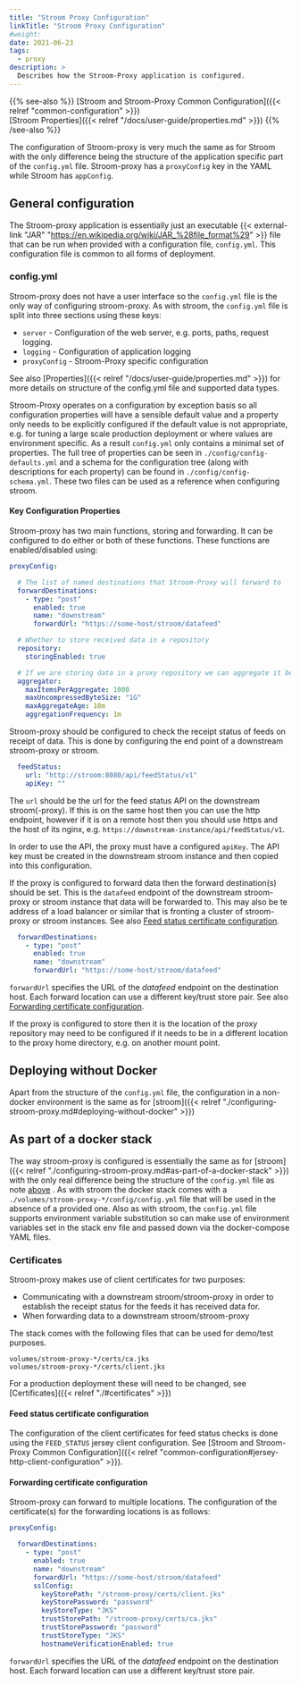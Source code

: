 ```yaml
---
title: "Stroom Proxy Configuration"
linkTitle: "Stroom Proxy Configuration"
#weight:
date: 2021-06-23
tags: 
  - proxy
description: >
  Describes how the Stroom-Proxy application is configured.
---
```


{{% see-also %}}
[Stroom and Stroom-Proxy Common Configuration]({{< relref "common-configuration" >}})  
[Stroom Properties]({{< relref "/docs/user-guide/properties.md" >}})
{{% /see-also %}}


The configuration of Stroom-proxy is very much the same as for Stroom with the only difference being the structure of the application specific part of the `config.yml` file.
Stroom-proxy has a `proxyConfig` key in the YAML while Stroom has `appConfig`.


## General configuration

The Stroom-proxy application is essentially just an executable {{< external-link "JAR" "https://en.wikipedia.org/wiki/JAR_%28file_format%29" >}} file that can be run when provided with a configuration file, `config.yml`.
This configuration file is common to all forms of deployment.


### config.yml

Stroom-proxy does not have a user interface so the `config.yml` file is the only way of configuring stroom-proxy.
As with stroom, the `config.yml` file is split into three sections using these keys:

* `server` - Configuration of the web server, e.g. ports, paths, request logging.
* `logging` - Configuration of application logging
* `proxyConfig` - Stroom-Proxy specific configuration

See also [Properties]({{< relref "/docs/user-guide/properties.md" >}}) for more details on structure of the config.yml file and supported data types.

Stroom-Proxy operates on a configuration by exception basis so all configuration properties will have a sensible default value and a property only needs to be explicitly configured if the default value is not appropriate, e.g. for tuning a large scale production deployment or where values are environment specific.
As a result `config.yml` only contains a minimal set of properties.
The full tree of properties can be seen in `./config/config-defaults.yml` and a schema for the configuration tree (along with descriptions for each property) can be found in `./config/config-schema.yml`.
These two files can be used as a reference when configuring stroom.


#### Key Configuration Properties

Stroom-proxy has two main functions, storing and forwarding.
It can be configured to do either or both of these functions.
These functions are enabled/disabled using:

```yaml
proxyConfig:

  # The list of named destinations that Stroom-Proxy will forward to
  forwardDestinations:
    - type: "post"
      enabled: true
      name: "downstream"
      forwardUrl: "https://some-host/stroom/datafeed"

  # Whether to store received data in a repository
  repository:
    storingEnabled: true

  # If we are storing data in a proxy repository we can aggregate it before forwarding.
  aggregator:
    maxItemsPerAggregate: 1000
    maxUncompressedByteSize: "1G"
    maxAggregateAge: 10m
    aggregationFrequency: 1m
```

Stroom-proxy should be configured to check the receipt status of feeds on receipt of data.
This is done by configuring the end point of a downstream stroom-proxy or stroom.

```yaml
  feedStatus:
    url: "http://stroom:8080/api/feedStatus/v1"
    apiKey: ""
```

The `url` should be the url for the feed status API on the downstream stroom(-proxy).
If this is on the same host then you can use the http endpoint, however if it is on a remote host then you should use https and the host of its nginx, e.g. `https://downstream-instance/api/feedStatus/v1`.

In order to use the API, the proxy must have a configured `apiKey`.
The API key must be created in the downstream stroom instance and then copied into this configuration.

If the proxy is configured to forward data then the forward destination(s) should be set.
This is the `datafeed` endpoint of the downstream stroom-proxy or stroom instance that data will be forwarded to.
This may also be te address of a load balancer or similar that is fronting a cluster of stroom-proxy or stroom instances.
See also [Feed status certificate configuration](#feed-status-certificate-configuration).

```yaml
  forwardDestinations:
    - type: "post"
      enabled: true
      name: "downstream"
      forwardUrl: "https://some-host/stroom/datafeed"
```

`forwardUrl` specifies the URL of the _datafeed_ endpoint on the destination host.
Each forward location can use a different key/trust store pair.
See also [Forwarding certificate configuration](#forwarding-certificate-configuration).

If the proxy is configured to store then it is the location of the proxy repository may need to be configured if it needs to be in a different location to the proxy home directory, e.g. on another mount point.


## Deploying without Docker

Apart from the structure of the `config.yml` file, the configuration in a non-docker environment is the same as for [stroom]({{< relref "./configuring-stroom-proxy.md#deploying-without-docker" >}})


## As part of a docker stack

The way stroom-proxy is configured is essentially the same as for [stroom]({{< relref "./configuring-stroom-proxy.md#as-part-of-a-docker-stack" >}}) with the only real difference being the structure of the `config.yml` file as note [above](#configyml) .
As with stroom the docker stack comes with a `./volumes/stroom-proxy-*/config/config.yml` file that will be used in the absence of a provided one.
Also as with stroom, the `config.yml` file supports environment variable substitution so can make use of environment variables set in the stack env file and passed down via the docker-compose YAML files. 


### Certificates

Stroom-proxy makes use of client certificates for two purposes:

* Communicating with a downstream stroom/stroom-proxy in order to establish the receipt status for the feeds it has received data for.
* When forwarding data to a downstream stroom/stroom-proxy

The stack comes with the following files that can be used for demo/test purposes.

```text
volumes/stroom-proxy-*/certs/ca.jks
volumes/stroom-proxy-*/certs/client.jks
```

For a production deployment these will need to be changed, see [Certificates]({{< relref "./#certificates" >}})


#### Feed status certificate configuration

The configuration of the client certificates for feed status checks is done using the `FEED_STATUS` jersey client configuration.
See [Stroom and Stroom-Proxy Common Configuration]({{< relref "common-configuration#jersey-http-client-configuration" >}}).


#### Forwarding certificate configuration

Stroom-proxy can forward to multiple locations.
The configuration of the certificate(s) for the forwarding locations is as follows:

```yaml
proxyConfig:

  forwardDestinations:
    - type: "post"
      enabled: true
      name: "downstream"
      forwardUrl: "https://some-host/stroom/datafeed"
      sslConfig:
        keyStorePath: "/stroom-proxy/certs/client.jks"
        keyStorePassword: "password"
        keyStoreType: "JKS"
        trustStorePath: "/stroom-proxy/certs/ca.jks"
        trustStorePassword: "password"
        trustStoreType: "JKS"
        hostnameVerificationEnabled: true
```

`forwardUrl` specifies the URL of the _datafeed_ endpoint on the destination host.
Each forward location can use a different key/trust store pair.

